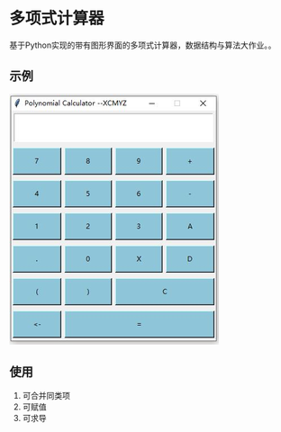 # 多项式计算器
基于Python实现的带有图形界面的多项式计算器，数据结构与算法大作业。。

## 示例
![图形界面](img/0.jpg)

## 使用
1. 可合并同类项
2. 可赋值
3. 可求导
